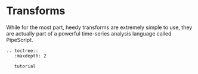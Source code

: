 # Transforms

While for the most part, heedy transforms are extremely simple to use,
they are actually part of a powerful time-series analysis language called PipeScript.

<!-- - [Try It Online](transforms/index.md)
- [Tutorial](tutorial/basics.md)
- [Extending PipeScript](golang/index.rst)
-->

```{eval-rst}
.. toctree::
   :maxdepth: 2

   tutorial
```
